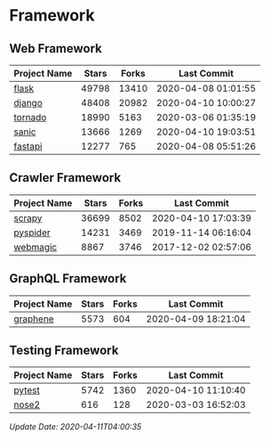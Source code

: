 # Framework

## Web Framework

| Project Name | Stars | Forks | Last Commit |
| ------------ | ----- | ----- | ----------- |
| [flask](https://github.com/pallets/flask) | 49798 | 13410 | 2020-04-08 01:01:55 |
| [django](https://github.com/django/django) | 48408 | 20982 | 2020-04-10 10:00:27 |
| [tornado](https://github.com/tornadoweb/tornado) | 18990 | 5163 | 2020-03-06 01:35:19 |
| [sanic](https://github.com/huge-success/sanic) | 13666 | 1269 | 2020-04-10 19:03:51 |
| [fastapi](https://github.com/tiangolo/fastapi) | 12277 | 765 | 2020-04-08 05:51:26 |

## Crawler Framework

| Project Name | Stars | Forks | Last Commit |
| ------------ | ----- | ----- | ----------- |
| [scrapy](https://github.com/scrapy/scrapy) | 36699 | 8502 | 2020-04-10 17:03:39 |
| [pyspider](https://github.com/binux/pyspider) | 14231 | 3469 | 2019-11-14 06:16:04 |
| [webmagic](https://github.com/code4craft/webmagic) | 8867 | 3746 | 2017-12-02 02:57:06 |

## GraphQL Framework

| Project Name | Stars | Forks | Last Commit |
| ------------ | ----- | ----- | ----------- |
| [graphene](https://github.com/graphql-python/graphene) | 5573 | 604 | 2020-04-09 18:21:04 |

## Testing Framework

| Project Name | Stars | Forks | Last Commit |
| ------------ | ----- | ----- | ----------- |
| [pytest](https://github.com/pytest-dev/pytest) | 5742 | 1360 | 2020-04-10 11:10:40 |
| [nose2](https://github.com/nose-devs/nose2) | 616 | 128 | 2020-03-03 16:52:03 |

*Update Date: 2020-04-11T04:00:35*